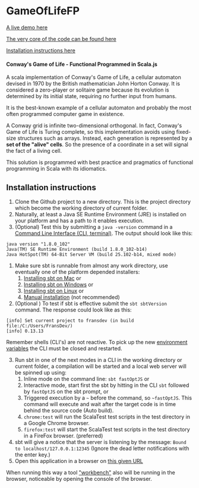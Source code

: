 GameOfLifeFP
============
[A live demo here](https://amsterdam-scala.github.io/Sjs-HTML5Canvas-GameOfLive/public/view/index.html)

[The very core of the code can be found here](https://github.com/amsterdam-scala/Sjs-HTML5Canvas-GameOfLive/blob/master/src/main/scala-2.12/nl/amsscala/sjsgameoflive/LivingWorld.scala#L42-L76)

[Installation instructions here](#installation-instructions)

#### Conway's Game of Life - Functional Programmed in Scala.js

A scala implementation of Conway's Game of Life, a cellular automaton devised in 1970 by the British mathematician John Horton Conway. It is considered a zero-player or solitaire game because its evolution is determined by its initial state, requiring no further input from humans.

It is the best-known example of a cellular automaton and probably the most often programmed computer game in existence.

A Conway grid is infinite two-dimensional orthogonal. In fact, Conway's Game of Life is Turing complete, so this implementation avoids using fixed-size structures such as arrays. Instead, each generation is represented by a __set of the "alive" cells__. So the presence of a coordinate in a set will signal the fact of a living cell.

This solution is programmed with best practice and pragmatics of functional programming in Scala with its idiomatics.

## Installation instructions
1. Clone the Github project to a new directory. This is the project directory which become the working directory of current folder.
1. Naturally, at least a Java SE Runtime Environment (JRE) is installed on your platform and has a path to it enables execution.
1. (Optional) Test this by submitting a `java -version` command in a [Command Line Interface (CLI, terminal)](https://en.wikipedia.org/wiki/Command-line_interface). The output should look like this:
```
java version "1.8.0_102"
Java(TM) SE Runtime Environment (build 1.8.0_102-b14)
Java HotSpot(TM) 64-Bit Server VM (build 25.102-b14, mixed mode)
```
1. Make sure sbt is runnable from almost any work directory, use eventually one of the platform depended installers:
    1. [Installing sbt on Mac](http://www.scala-sbt.org/release/docs/Installing-sbt-on-Mac.html) or
    1. [Installing sbt on Windows](http://www.scala-sbt.org/release/docs/Installing-sbt-on-Windows.html) or
    1. [Installing sbt on Linux](http://www.scala-sbt.org/release/docs/Installing-sbt-on-Linux.html) or
    1. [Manual installation](http://www.scala-sbt.org/release/docs/Manual-Installation.html) (not recommended)
1. (Optional ) To test if sbt is effective submit the `sbt sbtVersion` command. The response could look like as this:
```
[info] Set current project to fransdev (in build file:/C:/Users/FransDev/)
[info] 0.13.13
```
Remember shells (CLI's) are not reactive. To pick up the new [environment variables](https://en.wikipedia.org/wiki/Environment_variable) the CLI must be closed and restarted.

3. Run sbt in one of the next modes in a CLI in the working directory or current folder, a compilation will be started and a local web server will be spinned up using:
    1. Inline mode on the command line: `sbt fastOptJS` or
    1. Interactive mode, start first the sbt by hitting in the CLI `sbt` followed by `fastOptJS` on the sbt prompt, or
    1. Triggered execution by a `~` before the command, so `~fastOptJS`. This command will execute and wait after the target code is in time behind the source code (Auto build).
    1. `chrome:test` will run the ScalaTest test scripts in the test directory in a Google Chrome browser.
    1. `firefox:test` will start the ScalaTest test scripts in the test directory in a FireFox browser. (preferred)
1.  sbt will give a notice that the server is listening by the message: `Bound to localhost/127.0.0.1:12345`
    (Ignore the dead letter notifications with the enter key.)
1. Open this application in a browser on [this given URL](http://localhost:12345/target/scala-2.12/classes/index-dev.html)

When running this way a tool ["workbench"](https://github.com/lihaoyi/workbench) also will be running in the browser, noticeable by opening the console of the browser.